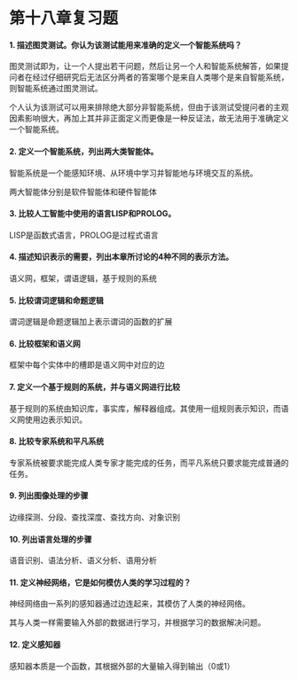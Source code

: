 # 第十八章复习题

#### 1. 描述图灵测试。你认为该测试能用来准确的定义一个智能系统吗？

图灵测试即为，让一个人提出若干问题，然后让另一个人和智能系统解答，如果提问者在经过仔细研究后无法区分两者的答案哪个是来自人类哪个是来自智能系统，则智能系统通过图灵测试。

个人认为该测试可以用来排除绝大部分非智能系统，但由于该测试受提问者的主观因素影响很大，再加上其并非正面定义而更像是一种反证法，故无法用于准确定义一个智能系统。

#### 2. 定义一个智能系统，列出两大类智能体。

智能系统是一个能感知环境、从环境中学习并智能地与环境交互的系统。

两大智能体分别是软件智能体和硬件智能体

#### 3. 比较人工智能中使用的语言LISP和PROLOG。

LISP是函数式语言，PROLOG是过程式语言

#### 4. 描述知识表示的需要，列出本章所讨论的4种不同的表示方法。

语义网，框架，谓语逻辑，基于规则的系统

#### 5. 比较谓词逻辑和命题逻辑

谓词逻辑是命题逻辑加上表示谓词的函数的扩展

#### 6. 比较框架和语义网

框架中每个实体中的槽即是语义网中对应的边

#### 7. 定义一个基于规则的系统，并与语义网进行比较

基于规则的系统由知识库，事实库，解释器组成。其使用一组规则表示知识，而语义网使用边表示知识。

#### 8. 比较专家系统和平凡系统

专家系统被要求能完成人类专家才能完成的任务，而平凡系统只要求能完成普通的任务。

#### 9. 列出图像处理的步骤

边缘探测、分段、查找深度、查找方向、对象识别

#### 10. 列出语言处理的步骤

语音识别、语法分析、语义分析、语用分析

#### 11. 定义神经网络，它是如何模仿人类的学习过程的？

神经网络由一系列的感知器通过边连起来，其模仿了人类的神经网络。

其与人类一样需要输入外部的数据进行学习，并根据学习的数据解决问题。

#### 12. 定义感知器

感知器本质是一个函数，其根据外部的大量输入得到输出（0或1）



